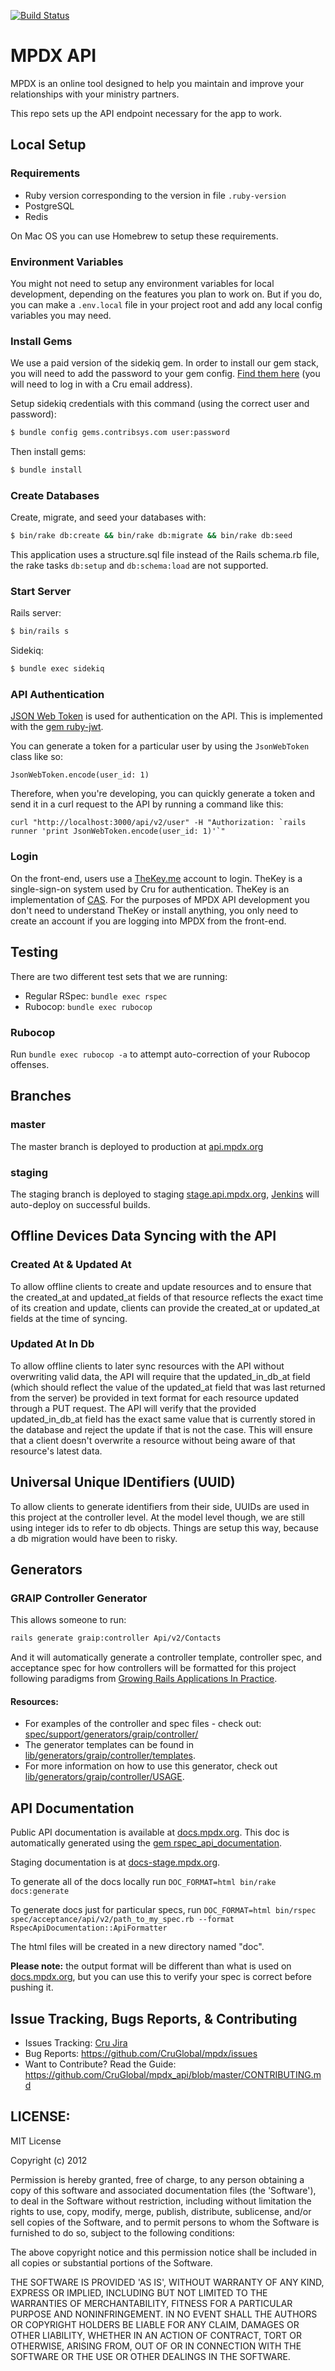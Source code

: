 [![Build Status](https://travis-ci.org/CruGlobal/mpdx.png?branch=master)](https://travis-ci.org/CruGlobal/mpdx)

MPDX API
========

MPDX is an online tool designed to help you maintain and improve your relationships with your ministry partners.

This repo sets up the API endpoint necessary for the app to work.

## Local Setup

### Requirements

* Ruby version corresponding to the version in file `.ruby-version`
* PostgreSQL
* Redis

On Mac OS you can use Homebrew to setup these requirements.

### Environment Variables

You might not need to setup any environment variables for local development, depending on the features you plan to work on. But if you do, you can make a `.env.local` file in your project root and add any local config variables you may need.

### Install Gems

We use a paid version of the sidekiq gem. In order to install our gem stack,
you will need to add the password to your gem config.
[Find them here](https://docs.google.com/a/cru.org/document/d/17RZH6MbGxtsrS3kLdOQlnXUFlg_q7fJoh1AfLwZBFz4)
(you will need to log in with a Cru email address).

Setup sidekiq credentials with this command (using the correct user and password):
```bash
$ bundle config gems.contribsys.com user:password
```

Then install gems:
```bash
$ bundle install
```

### Create Databases

Create, migrate, and seed your databases with:

```bash
$ bin/rake db:create && bin/rake db:migrate && bin/rake db:seed
```

This application uses a structure.sql file instead of the Rails schema.rb file, the rake tasks `db:setup` and `db:schema:load` are not supported.

### Start Server

Rails server:
```bash
$ bin/rails s
```

Sidekiq:
```bash
$ bundle exec sidekiq
```

### API Authentication

[JSON Web Token](https://en.wikipedia.org/wiki/JSON_Web_Token) is used for authentication on the API. This is implemented with the [gem ruby-jwt](https://github.com/jwt/ruby-jwt).

You can generate a token for a particular user by using the `JsonWebToken` class like so:
```
JsonWebToken.encode(user_id: 1)
```
Therefore, when you're developing, you can quickly generate a token and send it in a curl request to the API by running a command like this:
```
curl "http://localhost:3000/api/v2/user" -H "Authorization: `rails runner 'print JsonWebToken.encode(user_id: 1)'`"
```


### Login

On the front-end, users use a [TheKey.me](http://thekey.me/) account to login. TheKey is a single-sign-on system used by Cru for authentication. TheKey is an implementation of [CAS](https://en.wikipedia.org/wiki/Central_Authentication_Service). For the purposes of MPDX API development you don't need to understand TheKey or install anything, you only need to create an account if you are logging into MPDX from the front-end.


## Testing

There are two different test sets that we are running:

- Regular RSpec: `bundle exec rspec`
- Rubocop: `bundle exec rubocop`

### Rubocop

Run `bundle exec rubocop -a` to attempt auto-correction of your Rubocop offenses.


## Branches

### master

The master branch is deployed to production at [api.mpdx.org](https://api.mpdx.org/)

### staging

The staging branch is deployed to staging [stage.api.mpdx.org](https://stage.api.mpdx.org/), [Jenkins](http://jenkins.uscm.org/) will auto-deploy on successful builds.

## Offline Devices Data Syncing with the API

### Created At & Updated At

To allow offline clients to create and update resources and to ensure that the created_at and updated_at fields of that resource reflects the exact time of its creation and update, clients can provide the created_at or updated_at fields at the time of syncing.

### Updated At In Db

To allow offline clients to later sync resources with the API without overwriting valid data, the API will require that the updated_in_db_at field (which should reflect the value of the updated_at field that was last returned from the server) be provided in text format for each resource updated through a PUT request. The API will verify that the provided updated_in_db_at field has the exact same value that is currently stored in the database and reject the update if that is not the case. This will ensure that a client doesn't overwrite a resource without being aware of that resource's latest data.

## Universal Unique IDentifiers (UUID)

To allow clients to generate identifiers from their side, UUIDs are used in this project at the controller level. At the model level though, we are still using integer ids to refer to db objects. Things are setup this way, because a db migration would have been to risky.

## Generators

### GRAIP Controller Generator

This allows someone to run:

```bash
rails generate graip:controller Api/v2/Contacts
```

And it will automatically generate a controller template,
controller spec, and acceptance spec for how controllers will be formatted for this project following paradigms from [Growing Rails Applications In Practice](https://pragprog.com/book/d-kegrap/growing-rails-applications-in-practice).

#### Resources:
- For examples of the controller and spec files - check out: [spec/support/generators/graip/controller/](spec/support/generators/graip/controller)
- The generator templates can be found in [lib/generators/graip/controller/templates](lib/generators/graip/controller/templates).
- For more information on how to use this generator, check out [lib/generators/graip/controller/USAGE](lib/generators/graip/controller/USAGE).

## API Documentation

Public API documentation is available at [docs.mpdx.org](http://docs.mpdx.org/). This doc is automatically generated using the [gem rspec_api_documentation](https://github.com/zipmark/rspec_api_documentation).

Staging documentation is at [docs-stage.mpdx.org](http://docs-stage.mpdx.org/).

To generate all of the docs locally run `DOC_FORMAT=html bin/rake docs:generate`

To generate docs just for particular specs, run `DOC_FORMAT=html bin/rspec spec/acceptance/api/v2/path_to_my_spec.rb --format RspecApiDocumentation::ApiFormatter`

The html files will be created in a new directory named "doc".

**Please note:** the output format will be different than what is used on [docs.mpdx.org](http://docs.mpdx.org/), but you can use this to verify your spec is correct before pushing it.


## Issue Tracking, Bugs Reports, & Contributing

* Issues Tracking: [Cru Jira](https://jira.cru.org)
* Bug Reports: https://github.com/CruGlobal/mpdx/issues
* Want to Contribute? Read the Guide: https://github.com/CruGlobal/mpdx_api/blob/master/CONTRIBUTING.md


## LICENSE:

MIT License

Copyright (c) 2012

Permission is hereby granted, free of charge, to any person obtaining
a copy of this software and associated documentation files (the
'Software'), to deal in the Software without restriction, including
without limitation the rights to use, copy, modify, merge, publish,
distribute, sublicense, and/or sell copies of the Software, and to
permit persons to whom the Software is furnished to do so, subject to
the following conditions:

The above copyright notice and this permission notice shall be
included in all copies or substantial portions of the Software.

THE SOFTWARE IS PROVIDED 'AS IS', WITHOUT WARRANTY OF ANY KIND,
EXPRESS OR IMPLIED, INCLUDING BUT NOT LIMITED TO THE WARRANTIES OF
MERCHANTABILITY, FITNESS FOR A PARTICULAR PURPOSE AND NONINFRINGEMENT.
IN NO EVENT SHALL THE AUTHORS OR COPYRIGHT HOLDERS BE LIABLE FOR ANY
CLAIM, DAMAGES OR OTHER LIABILITY, WHETHER IN AN ACTION OF CONTRACT,
TORT OR OTHERWISE, ARISING FROM, OUT OF OR IN CONNECTION WITH THE
SOFTWARE OR THE USE OR OTHER DEALINGS IN THE SOFTWARE.
